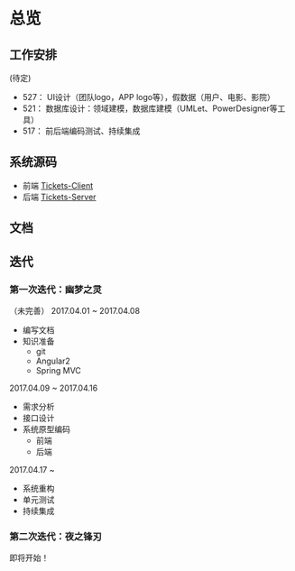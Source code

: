 # 总览

## 工作安排

(待定)
- 527： UI设计（团队logo，APP logo等），假数据（用户、电影、影院）
- 521： 数据库设计：领域建模，数据库建模（UMLet、PowerDesigner等工具）
- 517： 前后端编码测试、持续集成

## 系统源码

- 前端 [Tickets-Client](https://github.com/OldDriversTeam/Tickets-Client)
- 后端 [Tickets-Server](https://github.com/OldDriversTeam/Tickets-Server)

## 文档

## 迭代

### 第一次迭代：幽梦之灵

（未完善）
2017.04.01 ~ 2017.04.08

- 编写文档
- 知识准备
	- git
	- Angular2
	- Spring MVC

2017.04.09 ~ 2017.04.16

- 需求分析
- 接口设计
- 系统原型编码
	- 前端
	- 后端

2017.04.17 ~

- 系统重构
- 单元测试
- 持续集成

### 第二次迭代：夜之锋刃

即将开始！


